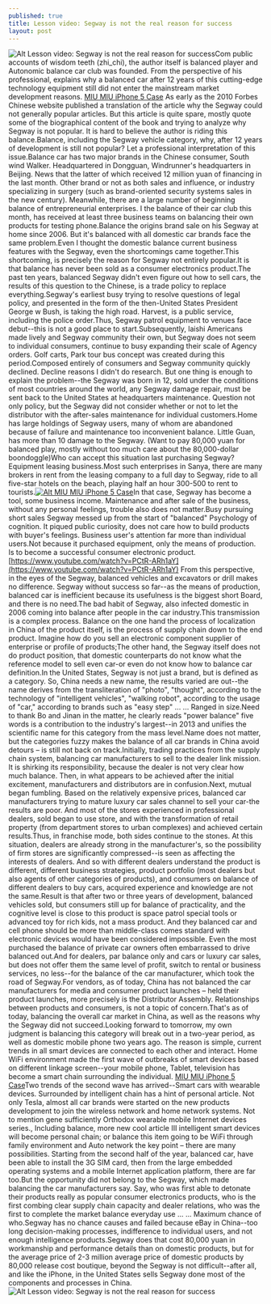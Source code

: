 ```yaml
---
published: true
title: Lesson video: Segway is not the real reason for success
layout: post
---
```

![Alt Lesson video: Segway is not the real reason for success](https://c1.staticflickr.com/9/8873/28688895311_85d9d25a69_b.jpg)Com public accounts of wisdom teeth (zhi_chi), the author itself is balanced player and Autonomic balance car club was founded. From the perspective of his professional, explains why a balanced car after 12 years of this cutting-edge technology equipment still did not enter the mainstream market development reasons. [MIU MIU iPhone 5 Case](http://www.nodcase.com/miu-miu-bag-design-silicone-case-for-iphone-5-5s-black-p-3594.html) As early as the 2010 Forbes Chinese website published a translation of the article why the Segway could not generally popular articles. But this article is quite spare, mostly quote some of the biographical content of the book and trying to analyze why Segway is not popular. It is hard to believe the author is riding this balance.Balance, including the Segway vehicle category, why, after 12 years of development is still not popular? Let a professional interpretation of this issue.Balance car has two major brands in the Chinese consumer, South wind Walker. Headquartered in Dongguan, Windrunner\'s headquarters in Beijing. News that the latter of which received 12 million yuan of financing in the last month. Other brand or not as both sales and influence, or industry specializing in surgery (such as brand-oriented security systems sales in the new century). Meanwhile, there are a large number of beginning balance of entrepreneurial enterprises. I the balance of their car club this month, has received at least three business teams on balancing their own products for testing phone.Balance the origins brand sale on his Segway at home since 2006. But it\'s balanced with all domestic car brands face the same problem.Even I thought the domestic balance current business features with the Segway, even the shortcomings came together.This shortcoming, is precisely the reason for Segway not entirely popular.It is that balance has never been sold as a consumer electronics product.The past ten years, balanced Segway didn\'t even figure out how to sell cars, the results of this question to the Chinese, is a trade policy to replace everything.Segway\'s earliest busy trying to resolve questions of legal policy, and presented in the form of the then-United States President George w Bush, is taking the high road. Harvest, is a public service, including the police order.Thus, Segway patrol equipment to venues face debut--this is not a good place to start.Subsequently, laishi Americans made lively and Segway community their own, but Segway does not seem to individual consumers, continue to busy expanding their scale of Agency orders. Golf carts, Park tour bus concept was created during this period.Composed entirely of consumers and Segway community quickly declined. Decline reasons I didn\'t do research. But one thing is enough to explain the problem--the Segway was born in 12, sold under the conditions of most countries around the world, any Segway damage repair, must be sent back to the United States at headquarters maintenance. Question not only policy, but the Segway did not consider whether or not to let the distributor with the after-sales maintenance for individual customers.Home has large holdings of Segway users, many of whom are abandoned because of failure and maintenance too inconvenient balance. Little Guan, has more than 10 damage to the Segway. (Want to pay 80,000 yuan for balanced play, mostly without too much care about the 80,000-dollar boondoggle)Who can accept this situation last purchasing Segway? Equipment leasing business.Most such enterprises in Sanya, there are many brokers in rent from the leasing company to a full day to Segway, ride to all five-star hotels on the beach, playing half an hour 300-500 to rent to tourists.[![Alt MIU MIU iPhone 5 Case](http://www.nodcase.com/images/large/iphone5/miu_miu_iphone_case_ip4908_lrg.jpg)](http://www.nodcase.com/miu-miu-bag-design-silicone-case-for-iphone-5-5s-black-p-3594.html)In that case, Segway has become a tool, some business income. Maintenance and after sale of the business, without any personal feelings, trouble also does not matter.Busy pursuing short sales Segway messed up from the start of \"balanced\" Psychology of cognition. It piqued public curiosity, does not care how to build products with buyer\'s feelings. Business user\'s attention far more than individual users.Not because it purchased equipment, only the means of production. Is to become a successful consumer electronic product. [https://www.youtube.com/watch?v=PCtR-ARh1aY](https://www.youtube.com/watch?v=PCtR-ARh1aY) From this perspective, in the eyes of the Segway, balanced vehicles and excavators or drill makes no difference. Segway without success so far--as the means of production, balanced car is inefficient because its usefulness is the biggest short Board, and there is no need.The bad habit of Segway, also infected domestic in 2006 coming into balance after people in the car industry.This transmission is a complex process. Balance on the one hand the process of localization in China of the product itself, is the process of supply chain down to the end product. Imagine how do you sell an electronic component supplier of enterprise or profile of products;The other hand, the Segway itself does not do product position, that domestic counterparts do not know what the reference model to sell even car-or even do not know how to balance car definition.In the United States, Segway is not just a brand, but is defined as a category. So, China needs a new name, the results varied are out--the name derives from the transliteration of \"photo\", \"thought\", according to the technology of \"intelligent vehicles\", \"walking robot\", according to the usage of \"car,\" according to brands such as \"easy step\" ... ... Ranged in size.Need to thank Bo and Jinan in the matter, he clearly reads \"power balance\" five words is a contribution to the industry\'s largest--in 2013 and unifies the scientific name for this category from the mass level.Name does not matter, but the categories fuzzy makes the balance of all car brands in China avoid detours – is still not back on track.Initially, trading practices from the supply chain system, balancing car manufacturers to sell to the dealer link mission. It is shirking its responsibility, because the dealer is not very clear how much balance. Then, in what appears to be achieved after the initial excitement, manufacturers and distributors are in confusion.Next, mutual began fumbling. Based on the relatively expensive prices, balanced car manufacturers trying to mature luxury car sales channel to sell your car-the results are poor. And most of the stores experienced in professional dealers, sold began to use store, and with the transformation of retail property (from department stores to urban complexes) and achieved certain results.Thus, in franchise mode, both sides continue to the stones. At this situation, dealers are already strong in the manufacturer\'s, so the possibility of firm stores are significantly compressed--is seen as affecting the interests of dealers. And so with different dealers understand the product is different, different business strategies, product portfolio (most dealers but also agents of other categories of products), and consumers on balance of different dealers to buy cars, acquired experience and knowledge are not the same.Result is that after two or three years of development, balanced vehicles sold, but consumers still up for balance of practicality, and the cognitive level is close to this product is space patrol special tools or advanced toy for rich kids, not a mass product. And they balanced car and cell phone should be more than middle-class comes standard with electronic devices would have been considered impossible. Even the most purchased the balance of private car owners often embarrassed to drive balanced out.And for dealers, par balance only and cars or luxury car sales, but does not offer them the same level of profit, switch to rental or business services, no less--for the balance of the car manufacturer, which took the road of Segway.For vendors, as of today, China has not balanced the car manufacturers for media and consumer product launches – held their product launches, more precisely is the Distributor Assembly. Relationships between products and consumers, is not a topic of concern.That\'s as of today, balancing the overall car market in China, as well as the reasons why the Segway did not succeed.Looking forward to tomorrow, my own judgment is balancing this category will break out in a two-year period, as well as domestic mobile phone two years ago. The reason is simple, current trends in all smart devices are connected to each other and interact. Home WiFi environment made the first wave of outbreaks of smart devices based on different linkage screen--your mobile phone, Tablet, television has become a smart chain surrounding the individual. [MIU MIU iPhone 5 Case](https://www.therealreal.com/products/women/dresses/sleeveless/miu-miu-printed-silk-dress-w-slash-tags)Two trends of the second wave has arrived--Smart cars with wearable devices. Surrounded by intelligent chain has a hint of personal article. Not only Tesla, almost all car brands were started on the new products development to join the wireless network and home network systems. Not to mention gene sufficiently Orthodox wearable mobile Internet devices series., Including balance, more new cool article III intelligent smart devices will become personal chain; or balance this item going to be WiFi through family environment and Auto network the key point – there are many possibilities. Starting from the second half of the year, balanced car, have been able to install the 3G SIM card, then from the large embedded operating systems and a mobile Internet application platform, there are far too.But the opportunity did not belong to the Segway, which made balancing the car manufacturers say. Say, who was first able to detonate their products really as popular consumer electronics products, who is the first combing clear supply chain capacity and dealer relations, who was the first to complete the market balance everyday use ... ... Maximum chance of who.Segway has no chance causes and failed because eBay in China--too long decision-making processes, indifference to individual users, and not enough intelligence products.Segway does that cost 80,000 yuan in workmanship and performance details than on domestic products, but for the average price of 2-3 million average price of domestic products by 80,000 release cost boutique, beyond the Segway is not difficult--after all, and like the iPhone, in the United States sells Segway done most of the components and processes in China. ![Alt Lesson video: Segway is not the real reason for success](https://c1.staticflickr.com/9/8632/28660904232_16d620fa16_z.jpg)